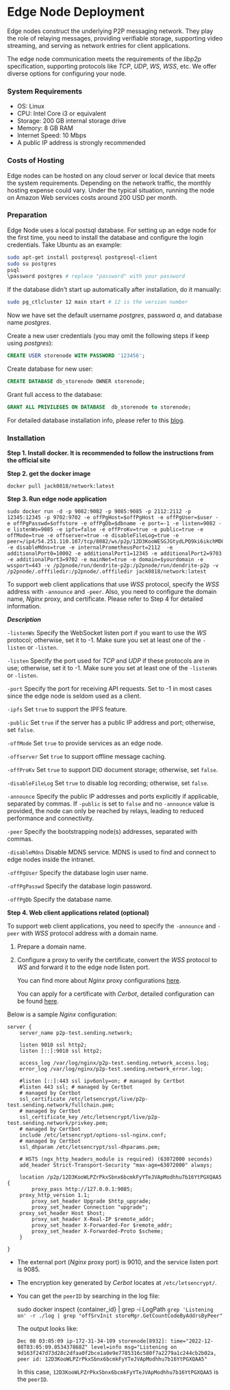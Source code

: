# Edge Node Deployment

Edge nodes construct the underlying P2P messaging network. They play the role of relaying messages, providing verifiable storage, supporting video streaming, and serving as network entries for client applications.

The edge node communication meets the requirements of the _libp2p_ specification, supporting protocols like _TCP_, _UDP_, _WS_, _WSS_, etc. We offer diverse options for configuring your node.

### System Requirements

* OS: Linux
* CPU: Intel Core i3 or equivalent
* Storage: 200 GB internal storage drive
* Memory: 8 GB RAM
* Internet Speed: 10 Mbps
* A public IP address is strongly recommended

### Costs of Hosting

Edge nodes can be hosted on any cloud server or local device that meets the system requirements. Depending on the network traffic, the monthly hosting expense could vary. Under the typical situation, running the node on Amazon Web services costs around 200 USD per month.

### Preparation

Edge Node uses a local postsql database. For setting up an edge node for the first time, you need to install the database and configure the login credentials. Take Ubuntu as an example:

```bash
sudo apt-get install postgresql postgresql-client
sudo su postgres
psql
\password postgres # replace "password" with your password
```

If the database didn't start up automatically after installation, do it manually:

```bash
sudo pg_ctlcluster 12 main start # 12 is the version number
```

Now we have set the default username _postgres_, password _a_, and database name _postgres_.

Create a new user credentials (you may omit the following steps if keep using _postgres_):

```sql
CREATE USER storenode WITH PASSWORD '123456';
```

Create database for new user:

```sql
CREATE DATABASE db_storenode OWNER storenode;
```

Grant full access to the database:

```sql
GRANT ALL PRIVILEGES ON DATABASE  db_storenode to storenode;
```

For detailed database installation info, please refer to this [blog](https://www.cherryservers.com/blog/how-to-install-and-setup-postgresql-server-on-ubuntu-20-04).

### Installation

**Step 1. Install docker. It is recommended to follow the instructions from the official site**

**Step 2. get the docker image**

```
docker pull jack0818/network:latest
```

**Step 3. Run edge node application**


```shell
sudo docker run -d -p 9082:9082 -p 9085:9085 -p 2112:2112 -p 12345:12345 -p 9702:9702 -e offPgHost=$offPgHost -e offPgUser=$user -e offPgPasswd=$offstore -e offPgDb=$dbname -e port=-1 -e listen=9082 -e listenWs=9085 -e ipfs=false -e offProKv=true -e public=true -e offMode=true -e offserver=true -e disableFileLog=true -e peer=/ip4/54.251.110.107/tcp/8082/ws/p2p/12D3KooWESGJGtydLPQ9ki6ikchMDGBrCyGHSKjhTAqiWGRhjbzG,/ip4/44.195.250.124/tcp/8082/ws/p2p/12D3KooWAC2FgzLwi6b2zyRkE6aCPY7f6H2Cn5RLYbkDsLuTcp2d -e disableMdns=true -e internalPrometheusPort=2112  -e additionalPort0=10002 -e additionalPort1=12345 -e additionalPort2=9703 -e additionalPort3=9702 -e mainNet=true -e domain=$yourdomain -e wssport=443 -v /p2pnode/run/dendrite-p2p:/p2pnode/run/dendrite-p2p -v /p2pnode/.offfiledir:/p2pnode/.offfiledir jack0818/network:latest
```

To support web client applications that use _WSS_ protocol, specify the _WSS_ address with `-announce` and `-peer`. Also, you need to configure the domain name, _Nginx_ proxy, and certificate. Please refer to Step 4 for detailed information.


_**Description**_

`-listenWs` Specify the WebSocket listen port if you want to use the _WS_ protocol; otherwise, set it to -1. Make sure you set at least one of the `-listen` or `-listen`.

`-listen` Specify the port used for _TCP_ and _UDP_ if these protocols are in use; otherwise, set it to -1. Make sure you set at least one of the `-listenWs` or `-listen`.

`-port` Specify the port for receiving API requests. Set to -1 in most cases since the edge node is seldom used as a client.

`-ipfs` Set `true` to support the IPFS feature.

`-public` Set `true` if the server has a public IP address and port; otherwise, set `false`.

`-offMode` Set `true` to provide services as an edge node.

`-offserver` Set `true` to support offline message caching.

`-offProKv` Set `true` to support DID document storage; otherwise, set `false`.

`-disableFileLog` Set `true` to disable log recording; otherwise, set `false`.

`-announce` Specify the public IP addresses and ports explicitly if applicable, separated by commas. If `-public` is set to `false` and no `-announce` value is provided, the node can only be reached by relays, leading to reduced performance and connectivity.

`-peer` Specify the bootstrapping node(s) addresses, separated with commas.

`-disableMdns` Disable MDNS service. MDNS is used to find and connect to edge nodes inside the intranet.

`-offPgUser` Specify the database login user name.

`-offPgPasswd` Specify the database login password.

`-offPgDb` Specify the database name.

**Step 4. Web client applications related (optional)**

To support web client applications, you need to specify the `-announce` and `-peer` with _WSS_ protocol address with a domain name.

1. Prepare a domain name.
2.  Configure a proxy to verify the certificate, convert the _WSS_ protocol to _WS_ and forward it to the edge node listen port.

    You can find more about _Nginx_ proxy configurations [here](https://phoenixnap.com/kb/how-to-install-nginx-on-ubuntu-20-04).

    You can apply for a certificate with _Cerbot_, detailed configuration can be found [here](https://certbot.eff.org/instructions?ws=nginx\&os=ubuntufocal).

Below is a sample _Nginx_ configuration:

```nginx
server {
    server_name p2p-test.sending.network;
     
    listen 9010 ssl http2;
    listen [::]:9010 ssl http2;
 
    access_log /var/log/nginx/p2p-test.sending.network_access.log;
    error_log /var/log/nginx/p2p-test.sending.network_error.log;
 
    #listen [::]:443 ssl ipv6only=on; # managed by Certbot
    #listen 443 ssl; # managed by Certbot
    # managed by Certbot
    ssl_certificate /etc/letsencrypt/live/p2p-test.sending.network/fullchain.pem;
    # managed by Certbot
    ssl_certificate_key /etc/letsencrypt/live/p2p-test.sending.network/privkey.pem;
    # managed by Certbot
    include /etc/letsencrypt/options-ssl-nginx.conf;
    # managed by Certbot
    ssl_dhparam /etc/letsencrypt/ssl-dhparams.pem;
 
    # HSTS (ngx_http_headers_module is required) (63072000 seconds)
    add_header Strict-Transport-Security "max-age=63072000" always;
 
    location /p2p/12D3KooWLPZrPkxSbnx6bcmkFyYTeJVApModhhu7b16YtPGXQAA5 {
        proxy_pass http://127.0.0.1:9085;
    proxy_http_version 1.1;
        proxy_set_header Upgrade $http_upgrade;
        proxy_set_header Connection "upgrade";
    proxy_set_header Host $host;
        proxy_set_header X-Real-IP $remote_addr;
        proxy_set_header X-Forwarded-For $remote_addr;
        proxy_set_header X-Forwarded-Proto $scheme;
    }
 
}
```

* The external port (_Nginx_ proxy port) is 9010, and the service listen port is 9085.
* The encryption key generated by _Cerbot_ locates at `/etc/letsencrypt/`.
*   You can get the `peerID` by searching in the log file:

     sudo docker inspect {container_id} | grep -i LogPath
    `grep 'Listening on' -r ./log | grep "offSrvInit storeMgr.GetCountCodeByAddrsByPeer"`

    The output looks like:

    ```
    Dec 08 03:05:09 ip-172-31-34-109 storenode[8932]: time="2022-12-08T03:05:09.053437868Z" level=info msg="Listening on 9d163f247d73d28c2dfaa0f2bce1a0e9e7785316c580f7a2279a1c244cb2b02a, peer id: 12D3KooWLPZrPkxSbnx6bcmkFyYTeJVApModhhu7b16YtPGXQAA5"
    ```

    In this case, `12D3KooWLPZrPkxSbnx6bcmkFyYTeJVApModhhu7b16YtPGXQAA5` is the `peerID`.
